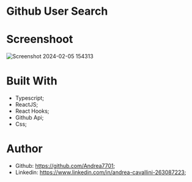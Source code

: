 # Github User Search



# Screenshoot

![Screenshot 2024-02-05 154313](https://github.com/Andrea7701/Github-User-Search/assets/156012853/b1656f70-1f82-4170-9b7a-4bd5a9615166)


# Built With
 - Typescript;
 - ReactJS;
 - React Hooks;
 - Github Api;
 - Css;

# Author
 - Github: https://github.com/Andrea7701;
 - Linkedin: https://www.linkedin.com/in/andrea-cavallini-263087223;
